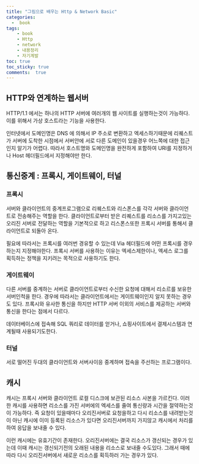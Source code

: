 ```yaml
---
title: "그림으로 배우는 Http & Network Basic"
categories: 
  -  book
tags: 
    - book
    - Http
    - network
    - 내용정리
    - 자기계발
toc: true
toc_sticky: true
comments:  true
---
```


## HTTP와 연계하는 웹서버
HTTP/1.1 에서는 하나의 HTTP 서버에 여러개의 웹 사이트를 실행하는것이 가능하다. 이를 위해서 가상 호스트라는 기능을 사용한다. 
  
인터넷에서 도메인명은 DNS 에 의해서 IP 주소로 변환하고 엑세스하기때문에 리퀘스트가 서버에 도착한 시점에서 서버안에 서로 다른 도메인이 있을경우 어느쪽에 대한 접근인지 알기가 어렵다. 따라서 호스트명와 도메인명을 완전하게 포함하여 URI를 지정하거나 Host 헤더필드에서 지정해야만 한다.

## 통신중계 : 프록시, 게이트웨이, 터널

### 프록시
서버와 클라이언트의 중계프로그램으로 리퀘스트와 리스폰스를 각각 서버와 클라이언트로 전송해주는 역할을 한다. 클라이언트로부터 받은 리퀘스트를 리소스를 가지고있는 오리진 서버로 전달하는 역할을 기본적으로 하고 리스폰스또한 프록시 서버를 통해서 클라이언트로 되돌아 온다.
  
필요에 따라서는 프록시를 여러번 경유할 수 있는데 Via 헤더필드에 어떤 프록시를 경우하는지 지정해야한다. 프록시 서버를 사용하는 이유는 엑세스제한이나, 엑세스 로그를 획득하는 정책을 지키려는 목적으로 사용하기도 한다.

### 게이트웨이
다른 서버를 중계하는 서버로 클라이언트로부터 수신한 요청에 대해서 리소르를 보유한 서버인척을 한다. 경우에 따라서는 클라이언트에서는 게이트웨이인지 알지 못하는 경우도 있다. 프록시와 유사한 통신을 하지만 HTTP 서버 이외의 서비스를 제공하는 서버와 통신을 한다는 점에서 다르다. 
  
데이터베이스에 접속해 SQL 쿼리로 데이터를 얻거나, 쇼핑사이트에서 결제시스템과 연계될때 사용되기도한다.

### 터널
서로 떨어진 두대의 클라이언트와 서버사이응 중계하며 접속을 주선하는 프로그램이다. 


## 캐시
캐시는 프록시 서버와 클라이언트 로컬 디스크에 보관된 리소스 사본을 가르킨다. 이러한 캐시를 사용하면 리소스를 가진 서버에의 엑세스를 줄여 통신량과 시간을 절약하는것이 가능하다. 즉 요청이 있을때마다 오리진서버로 요청을하고 다시 리소스를 내려받는것이 아닌 캐시에 이미 등록된 리소스가 있다면 오리진서버까지 가지않고 캐시에서 처리를하여 응답을 보내줄 수 있다.
  
이런 캐시에는 유효기간이 존재한다. 오리진서버에는 결국 리소스가 갱신되는 경우가 있는데 이때 캐시는 갱신되기전의 오래된 내용을 리소스로 보내줄 수도있다. 그래서 때에따라 다시 오리진서버에서 새로운 리소스를 획득하러 가는 경우가 있다.